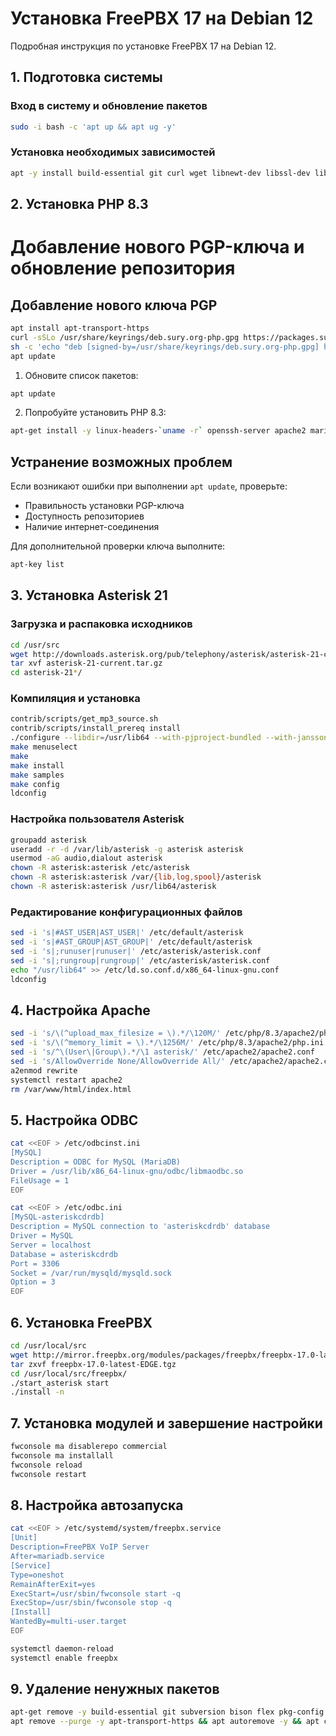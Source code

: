 # Установка FreePBX 17 на Debian 12

Подробная инструкция по установке FreePBX 17 на Debian 12.

## 1. Подготовка системы

### Вход в систему и обновление пакетов
```bash
sudo -i bash -c 'apt up && apt ug -y'
```

### Установка необходимых зависимостей
```bash
apt -y install build-essential git curl wget libnewt-dev libssl-dev libncurses5-dev subversion libsqlite3-dev libjansson-dev libxml2-dev uuid-dev default-libmysqlclient-dev htop sngrep lame ffmpeg mpg123 expect
```

## 2. Установка PHP 8.3

# Добавление нового PGP-ключа и обновление репозитория

## Добавление нового ключа PGP

```bash
apt install apt-transport-https
curl -sSLo /usr/share/keyrings/deb.sury.org-php.gpg https://packages.sury.org/php/apt.gpg
sh -c 'echo "deb [signed-by=/usr/share/keyrings/deb.sury.org-php.gpg] https://packages.sury.org/php/ $(lsb_release -sc) main" > /etc/apt/sources.list.d/php.list'
apt update
```
1. Обновите список пакетов:

```bash
apt update
```

2. Попробуйте установить PHP 8.3:

```bash
apt-get install -y linux-headers-`uname -r` openssh-server apache2 mariadb-server mariadb-client bison flex php8.3 php8.3-curl php8.3-cli php8.3-common php8.3-mysql php8.3-gd php8.3-mbstring php8.3-intl php8.3-xml php-pear sox pkg-config automake libtool autoconf unixodbc-dev uuid uuid-dev libasound2-dev libogg-dev libvorbis-dev libicu-dev libcurl4-openssl-dev odbc-mariadb libical-dev libneon27-dev libsrtp2-dev libspandsp-dev libtool-bin python-dev-is-python3 unixodbc software-properties-common nodejs npm ipset iptables fail2ban php8.3-soap
```

## Устранение возможных проблем

Если возникают ошибки при выполнении `apt update`, проверьте:
- Правильность установки PGP-ключа
- Доступность репозиториев
- Наличие интернет-соединения

Для дополнительной проверки ключа выполните:
```bash
apt-key list
```

## 3. Установка Asterisk 21

### Загрузка и распаковка исходников
```bash
cd /usr/src
wget http://downloads.asterisk.org/pub/telephony/asterisk/asterisk-21-current.tar.gz
tar xvf asterisk-21-current.tar.gz
cd asterisk-21*/
```

### Компиляция и установка
```bash
contrib/scripts/get_mp3_source.sh
contrib/scripts/install_prereq install
./configure --libdir=/usr/lib64 --with-pjproject-bundled --with-jansson-bundled
make menuselect
make
make install
make samples
make config
ldconfig
```

### Настройка пользователя Asterisk
```bash
groupadd asterisk
useradd -r -d /var/lib/asterisk -g asterisk asterisk
usermod -aG audio,dialout asterisk
chown -R asterisk:asterisk /etc/asterisk
chown -R asterisk:asterisk /var/{lib,log,spool}/asterisk
chown -R asterisk:asterisk /usr/lib64/asterisk
```

### Редактирование конфигурационных файлов
```bash
sed -i 's|#AST_USER|AST_USER|' /etc/default/asterisk
sed -i 's|#AST_GROUP|AST_GROUP|' /etc/default/asterisk
sed -i 's|;runuser|runuser|' /etc/asterisk/asterisk.conf
sed -i 's|;rungroup|rungroup|' /etc/asterisk/asterisk.conf
echo "/usr/lib64" >> /etc/ld.so.conf.d/x86_64-linux-gnu.conf
ldconfig
```

## 4. Настройка Apache
```bash
sed -i 's/\(^upload_max_filesize = \).*/\120M/' /etc/php/8.3/apache2/php.ini
sed -i 's/\(^memory_limit = \).*/\1256M/' /etc/php/8.3/apache2/php.ini
sed -i 's/^\(User\|Group\).*/\1 asterisk/' /etc/apache2/apache2.conf
sed -i 's/AllowOverride None/AllowOverride All/' /etc/apache2/apache2.conf
a2enmod rewrite
systemctl restart apache2
rm /var/www/html/index.html
```

## 5. Настройка ODBC
```bash
cat <<EOF > /etc/odbcinst.ini
[MySQL]
Description = ODBC for MySQL (MariaDB)
Driver = /usr/lib/x86_64-linux-gnu/odbc/libmaodbc.so
FileUsage = 1
EOF

cat <<EOF > /etc/odbc.ini
[MySQL-asteriskcdrdb]
Description = MySQL connection to 'asteriskcdrdb' database
Driver = MySQL
Server = localhost
Database = asteriskcdrdb
Port = 3306
Socket = /var/run/mysqld/mysqld.sock
Option = 3
EOF
```

## 6. Установка FreePBX
```bash
cd /usr/local/src
wget http://mirror.freepbx.org/modules/packages/freepbx/freepbx-17.0-latest-EDGE.tgz
tar zxvf freepbx-17.0-latest-EDGE.tgz
cd /usr/local/src/freepbx/
./start_asterisk start
./install -n
```

## 7. Установка модулей и завершение настройки
```bash
fwconsole ma disablerepo commercial
fwconsole ma installall
fwconsole reload
fwconsole restart
```

## 8. Настройка автозапуска
```bash
cat <<EOF > /etc/systemd/system/freepbx.service
[Unit]
Description=FreePBX VoIP Server
After=mariadb.service
[Service]
Type=oneshot
RemainAfterExit=yes
ExecStart=/usr/sbin/fwconsole start -q
ExecStop=/usr/sbin/fwconsole stop -q
[Install]
WantedBy=multi-user.target
EOF

systemctl daemon-reload
systemctl enable freepbx
```
## 9. Удаление ненужных пакетов

```bash
apt-get remove -y build-essential git subversion bison flex pkg-config automake libtool autoconf libnewt-dev libncurses5-dev libsqlite3-dev libjansson-dev libxml2-dev uuid-dev default-libmysqlclient-dev python-dev-is-python3 unixodbc-dev htop sngrep expect && apt-get clean && apt-get autoremove -y && rm -rf /usr/src/asterisk-*/ && rm -f /usr/src/asterisk-*.tar.gz && rm -rf /var/lib/apt/lists/* && rm -rf /tmp/*
apt remove --purge -y apt-transport-https && apt autoremove -y && apt clean && rm -rf /var/lib/apt/lists/*
```
